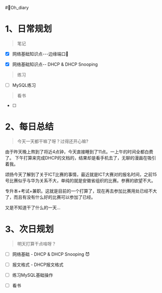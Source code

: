 #🤪Oh_diary
# 1、日常规划

>笔记
- [x] 网络基础知识点---边缘端口🚩
- [x] 网络基础知识点-- DHCP & DHCP Snooping


>练习
- [ ] MySQL练习


>看书
- [ ] 


# 2、每日总结

>今天一天都干嘛了呀？过得还开心嘛?

由于昨天晚上熬到了将近4点钟，今天直接睡到了11点。一上午的时间全都白费了。
下午打算来完成DHCP的文档的，结果却是看手机去了，无聊的漫画在吸引着我。

颂扬今天了解到了关于ICT比赛的事情，最近就是ICT大赛对的报名时间，之前15号比赛似乎与华为关系不大，单纯的就是安徽省组织的比赛。参赛的欲望不大。

专升本+考试+兼职。这就是目前的一个打算了，现在再去参加比赛用处已经不大了，而且有没有什么好的比赛可以参加了已经。

又是不知道干了什么的一天...


# 3、次日规划

>明天打算干点啥呀？

- [ ] 网络基础 - DHCP & DHCP Snooping 😈
- [ ] 报文格式 - DHCP报文格式
- [ ] 练习MySQL基础操作
- [ ] 看书


